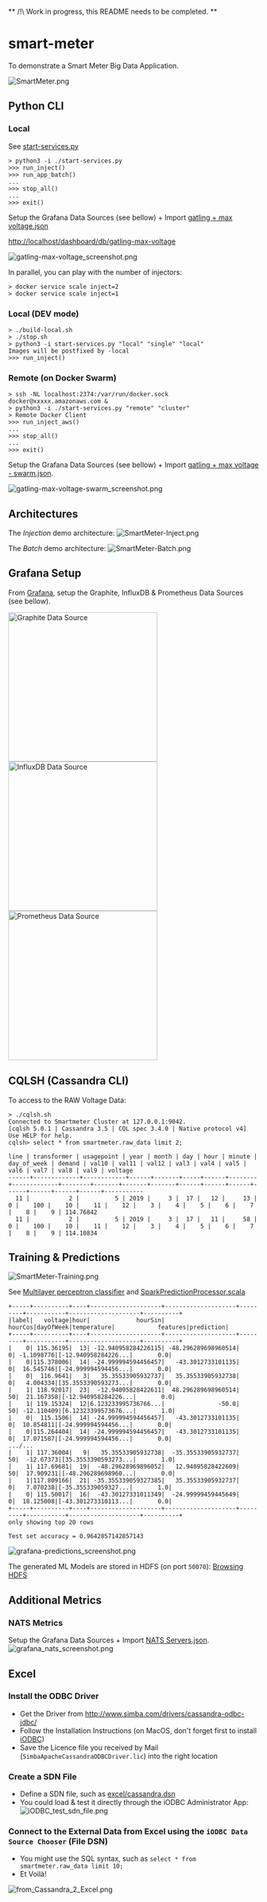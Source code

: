 ** /!\ Work in progress, this README needs to be completed. **

# smart-meter
To demonstrate a Smart Meter Big Data Application.

![SmartMeter.png](images/SmartMeter.png "SmartMeter Architecture")

## Python CLI

### Local

See [start-services.py](start-services.py)
```
> python3 -i ./start-services.py
>>> run_inject()
>>> run_app_batch()
...
>>> stop_all()
...
>>> exit()
```

Setup the Grafana Data Sources (see bellow) + Import [gatling + max voltage.json](dockerfile-metrics/gatling%20%2B%20max%20voltage.json)

[http://localhost/dashboard/db/gatling-max-voltage](http://localhost/dashboard/db/gatling-max-voltage)

![gatling-max-voltage_screenshot.png](images/gatling-max-voltage_screenshot.png "Gatling-max-voltage Screenshot")

In parallel, you can play with the number of injectors:
```
> docker service scale inject=2
> docker service scale inject=1
```

### Local (DEV mode)

```
> ./build-local.sh
> ./stop.sh
> python3 -i start-services.py "local" "single" "local"
Images will be postfixed by -local
>>> run_inject()
```

### Remote (on Docker Swarm)

```
> ssh -NL localhost:2374:/var/run/docker.sock docker@xxxxx.amazonaws.com &
> python3 -i ./start-services.py "remote" "cluster"
> Remote Docker Client
>>> run_inject_aws()
...
>>> stop_all()
...
>>> exit()
```

Setup the Grafana Data Sources (see bellow) + Import [gatling + max voltage - swarm.json](dockerfile-metrics/gatling%20%2B%20max%20voltage%20-%20swarm.json).

![gatling-max-voltage-swarm_screenshot.png](images/gatling-max-voltage-swarm_screenshot.png "Gatling-max-voltage-swarm Screenshot")

## Architectures
The *Injection* demo architecture:
![SmartMeter-Inject.png](images/SmartMeter-Inject.png "SmartMeter Injection Architecture")

The *Batch* demo architecture:
![SmartMeter-Batch.png](images/SmartMeter-Batch.png "SmartMeter Injection Architecture")

## Grafana Setup

From [Grafana](http://localhost:80), setup the Graphite, InfluxDB & Prometheus Data Sources (see bellow).

<img src="images/graphite_data_source.png" alt="Graphite Data Source" width="300x">
<img src="images/influxdb_data_source.png" alt="InfluxDB Data Source" width="300x">
<img src="images/prometheus_data_source.png" alt="Prometheus Data Source" width="300x">

## CQLSH (Cassandra CLI)
To access to the RAW Voltage Data:
```
> ./cqlsh.sh
Connected to Smartmeter Cluster at 127.0.0.1:9042.
[cqlsh 5.0.1 | Cassandra 3.5 | CQL spec 3.4.0 | Native protocol v4]
Use HELP for help.
cqlsh> select * from smartmeter.raw_data limit 2;

line | transformer | usagepoint | year | month | day | hour | minute | day_of_week | demand | val10 | val11 | val12 | val3 | val4 | val5 | val6 | val7 | val8 | val9 | voltage
------+-------------+------------+------+-------+-----+------+--------+-------------+--------+-------+-------+-------+------+------+------+------+------+------+------+-----------
  11 |           2 |          5 | 2019 |     3 |  17 |   12 |     13 |           0 |    100 |    10 |    11 |    12 |    3 |    4 |    5 |    6 |    7 |    8 |    9 | 114.76842
  11 |           2 |          5 | 2019 |     3 |  17 |   11 |     58 |           0 |    100 |    10 |    11 |    12 |    3 |    4 |    5 |    6 |    7 |    8 |    9 | 114.10834
```

## Training & Predictions

![SmartMeter-Training.png](images/SmartMeter-Training.png "SmartMeter Training Architecture")

See [Multilayer perceptron classifier](http://spark.apache.org/docs/latest/ml-classification-regression.html#multilayer-perceptron-classifier) and [SparkPredictionProcessor.scala](dockerfile-app-streaming/src/main/scala/com/logimethods/nats/connector/spark/app/SparkPredictionProcessor.scala)
```
+-----+----------+----+--------------------+--------------------+---------+-----------+--------------------+----------+
|label|   voltage|hour|             hourSin|             hourCos|dayOfWeek|temperature|            features|prediction|
+-----+----------+----+--------------------+--------------------+---------+-----------+--------------------+----------+
|    0| 115.36195|  13| -12.940958284226115| -48.296289698960514|        0| -1.1098776|[-12.940958284226...|       0.0|
|    0|115.378006|  14| -24.999994594456457|   -43.3012733101135|        0|  16.545746|[-24.999994594456...|       0.0|
|    0|  116.9641|   3|   35.35533905932737|   35.35533905932738|        0|   4.004334|[35.3553390593273...|       0.0|
|    1| 118.92017|  23|  -12.94095828422611|  48.296289698960514|       50|  21.167358|[-12.940958284226...|       0.0|
|    1| 119.15324|  12|6.123233995736766...|               -50.0|       50| -12.110409|[6.12323399573676...|       1.0|
|    0|  115.1506|  14| -24.999994594456457|   -43.3012733101135|        0|  10.854811|[-24.999994594456...|       0.0|
|    0|115.264404|  14| -24.999994594456457|   -43.3012733101135|        0|  17.071587|[-24.999994594456...|       0.0|
.../...
|    1| 117.36004|   9|   35.35533905932738|  -35.35533905932737|       50|  -12.67373|[35.3553390593273...|       1.0|
|    1| 117.69681|  19|  -48.29628969896052|   12.94095828422609|       50|  17.909231|[-48.296289698960...|       0.0|
|    1|117.809166|  21| -35.355339059327385|   35.35533905932737|        0|   7.070238|[-35.355339059327...|       1.0|
|    0| 115.50017|  16|  -43.30127331011349|  -24.99999459445649|        0|  18.125008|[-43.301273310113...|       0.0|
+-----+----------+----+--------------------+--------------------+---------+-----------+--------------------+----------+
only showing top 20 rows

Test set accuracy = 0.9642857142857143
```

![grafana-predictions_screenshot.png](images/grafana-predictions_screenshot.png "Grafana Predictions Screenshot")

The generated ML Models are stored in HDFS (on port `50070`): [Browsing HDFS](http://localhost:50070/explorer.html#/smartmeter/voltage_prediction.model/)

## Additional Metrics

### NATS Metrics
Setup the Grafana Data Sources + Import [NATS Servers.json](dockerfile-metrics/NATS%20Servers.json).
![grafana_nats_screenshot.png](images/grafana_nats_screenshot.png "Grafana NATS Metrics Screenshot")

## Excel

### Install the ODBC Driver

* Get the Driver from http://www.simba.com/drivers/cassandra-odbc-jdbc/
* Follow the Installation Instructions (on MacOS, don't forget first to install [iODBC](http://www.iodbc.org/))
* Save the Licence file you received by Mail (`SimbaApacheCassandraODBCDriver.lic`) into the right location

### Create a SDN File

* Define a SDN file, such as [excel/cassandra.dsn](excel/cassandra.dsn)
* You could load & test it directly through the iODBC Administrator App:
![iODBC_test_sdn_file.png](excel/iODBC_test_sdn_file.png)

### Connect to the External Data from Excel using the `iODBC Data Source Chooser` (File DSN)

* You might use the SQL syntax, such as `select * from smartmeter.raw_data limit 10;`
* Et Voilà!

![from_Cassandra_2_Excel.png](excel/from_Cassandra_2_Excel.png)
